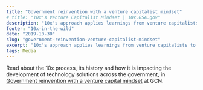 ```yaml
---
title: "Government reinvention with a venture capitalist mindset"
# title: "10x's Venture Capitalist Mindset | 10x.GSA.gov"
description: "10x's approach applies learnings from venture capitalists to the development of technology projects for government. Find out how."
footer: "10x-in-the-wild"
date: "2019-10-30"
slug: "government-reinvention-venture-capitalist-mindset"
excerpt: "10x's approach applies learnings from venture capitalists to the development of technology projects for government. "
tags: Media
---
```

Read about the 10x process, its history and how it is impacting the development of technology solutions across the government, in [Government reinvention with a venture capital mindset](https://gcn.com/articles/2019/10/31/psi_gsa-10x.aspx) at GCN.
